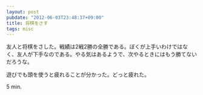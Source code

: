 ```yaml
---
layout: post
pubdate: "2012-06-03T23:48:37+09:00"
title: 将棋をさす
tags: misc
---
```

友人と将棋をさした。戦績は2戦2勝の全勝である。ぼくが上手いわけではなく、友人が下手なのである。やる気はあるようで、次やるときにはもう勝てないだろうな。

遊びでも頭を使うと疲れることが分かった。どっと疲れた。

5 min.
